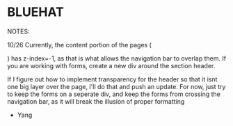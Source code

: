 # BLUEHAT

NOTES:

10/26
Currently, the content portion of the pages (<section></section>) has z-index=-1, as that is what allows the navigation bar to overlap them. If you are working with forms, create a new div around the section header. 

If I figure out how to implement transparency for the header so that it isnt one big layer over the page, I'll do that and push an update. For now, just try to keep the forms on a seperate div, and keep the forms from crossing the navigation bar, as it will break the illusion of proper formatting
- Yang
